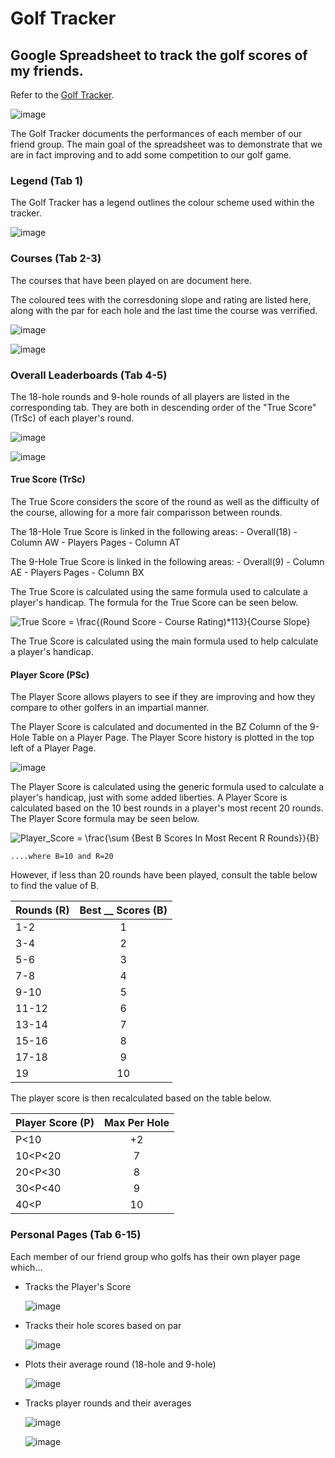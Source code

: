 # Golf Tracker
## Google Spreadsheet to track the golf scores of my friends.

Refer to the [Golf Tracker](https://docs.google.com/spreadsheets/d/1-UuXrx3pnWoeeiqAMxPN1uJgUaPxBWK3X6odDJyIv1k/edit#gid=1193067924).

![image](https://user-images.githubusercontent.com/84108349/150269191-1fe073e2-5b14-452d-bec3-1fcc824958f5.png)

The Golf Tracker documents the performances of each member of our friend group. The main goal of the spreadsheet was to demonstrate that we are in fact improving and to add some competition to our golf game.

### Legend (Tab 1)
The Golf Tracker has a legend outlines the colour scheme used within the tracker.

![image](https://user-images.githubusercontent.com/84108349/150245221-af8903b7-c76b-4593-b6d7-0179ce4b54c7.png)


### Courses (Tab 2-3)
The courses that have been played on are document here.

The coloured tees with the corresdoning slope and rating are listed here, along with the par for each hole and the last time the course was verrified.

![image](https://user-images.githubusercontent.com/84108349/150245718-f11afff6-47b1-423a-99dd-14322677a37a.png)


![image](https://user-images.githubusercontent.com/84108349/150245637-620589dc-90fe-411d-bbd6-d07da63c92bf.png)


### Overall Leaderboards (Tab 4-5)
The 18-hole rounds and 9-hole rounds of all players are listed in the corresponding tab. They are both in descending order of the "True Score" (TrSc) of each player's round. 

![image](https://user-images.githubusercontent.com/84108349/150377748-3b63f5e8-32ed-4e67-b3d7-544a010dafe0.png)

![image](https://user-images.githubusercontent.com/84108349/150377832-0df20066-20c4-46c4-8c6a-c89460724736.png)

#### True Score (TrSc)
The True Score considers the score of the round as well as the difficulty of the course, allowing for a more fair comparisson between rounds.

The 18-Hole True Score is linked in the following areas:
    - Overall(18) - Column AW
    - Players Pages - Column AT
    
The 9-Hole True Score is linked in the following areas:
    - Overall(9) - Column AE
    - Players Pages - Column BX

The True Score is calculated using the same formula used to calculate a player's handicap. The formula for the True Score can be seen below.

<img src="https://latex.codecogs.com/svg.image?True&space;Score&space;=&space;\frac{(Round&space;Score&space;-&space;Course&space;Rating)*113}{Course&space;Slope}" title="True Score = \frac{(Round Score - Course Rating)*113}{Course Slope}" />

The True Score is calculated using the main formula used to help calculate a player's handicap.

#### Player Score (PSc)
The Player Score allows players to see if they are improving and how they compare to other golfers in an impartial manner.

The Player Score is calculated and documented in the BZ Column of the 9-Hole Table on a Player Page.  The Player Score history is plotted in the top left of a Player Page.

![image](https://user-images.githubusercontent.com/84108349/150268116-f8f6bdd9-785f-4020-a20d-90aefa6e3a44.png)

The Player Score is calculated using the generic formula used to calculate a player's handicap, just with some added liberties. A Player Score is calculated based on the 10 best rounds in a player's most recent 20 rounds. The Player Score formula may be seen below.

<img src="https://latex.codecogs.com/svg.image?Player_Score&space;=&space;\frac{\sum&space;{Best&space;B&space;Scores&space;In&space;Most&space;Recent&space;R&space;Rounds}}{B}" title="Player_Score = \frac{\sum {Best B Scores In Most Recent R Rounds}}{B}" />

    ....where B=10 and R=20

However, if less than 20 rounds have been played, consult the table below to find the value of B.

| Rounds (R) | Best __ Scores (B) |
| ---------- |:--------------------:|
| 1-2        | 1                    |
| 3-4        | 2                    |
| 5-6        | 3                    |
| 7-8        | 4                    |
| 9-10       | 5                    |
| 11-12      | 6                    |
| 13-14      | 7                    |
| 15-16      | 8                    |
| 17-18      | 9                    |
| 19         | 10                   |

The player score is then recalculated based on the table below.

| Player Score (P) | Max Per Hole |
| ---------------- |:------------:|
| P<10             | +2           |
| 10<P<20          | 7            |
| 20<P<30          | 8            |
| 30<P<40          | 9            |
| 40<P             | 10           |


### Personal Pages (Tab 6-15)
Each member of our friend group who golfs has their own player page which...
  
  - Tracks the Player's Score
    
    ![image](https://user-images.githubusercontent.com/84108349/150244120-de26b8eb-9195-4268-b6bc-91c3ca6d2d12.png)
  - Tracks their hole scores based on par

    ![image](https://user-images.githubusercontent.com/84108349/150244395-9aec0723-8aba-4536-a861-4744d4aa077c.png)
  - Plots their average round (18-hole and 9-hole)
  
    ![image](https://user-images.githubusercontent.com/84108349/150244322-359d883b-ceaa-4c63-a965-3f64a9aa5f52.png)
  - Tracks player rounds and their averages
  
    ![image](https://user-images.githubusercontent.com/84108349/150244586-53f96397-dc3d-430c-84a3-3e762f20a78b.png)
    
    ![image](https://user-images.githubusercontent.com/84108349/150244607-c0d7e96a-e930-4e7e-ae90-e145fa872c78.png)

